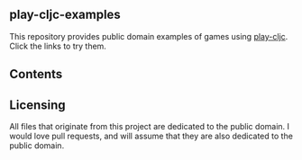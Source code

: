 ## play-cljc-examples

This repository provides public domain examples of games using [play-cljc](https://github.com/oakes/play-cljc). Click the links to try them.

## Contents

## Licensing

All files that originate from this project are dedicated to the public domain. I would love pull requests, and will assume that they are also dedicated to the public domain.
